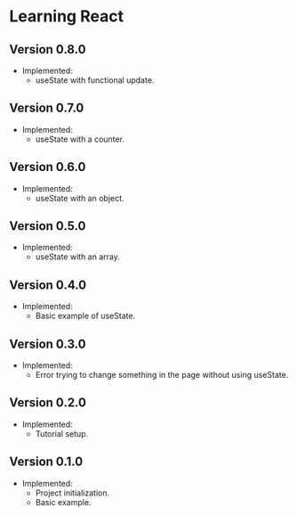 # Learning React

## Version 0.8.0
- Implemented:
  - useState with functional update.

## Version 0.7.0
- Implemented:
  - useState with a counter.

## Version 0.6.0
- Implemented:
  - useState with an object.

## Version 0.5.0
- Implemented:
  - useState with an array.

## Version 0.4.0
- Implemented:
  - Basic example of useState.

## Version 0.3.0
- Implemented:
  - Error trying to change something in the page without using useState.

## Version 0.2.0
- Implemented:
  - Tutorial setup.

## Version 0.1.0
- Implemented:
  - Project initialization.
  - Basic example.
